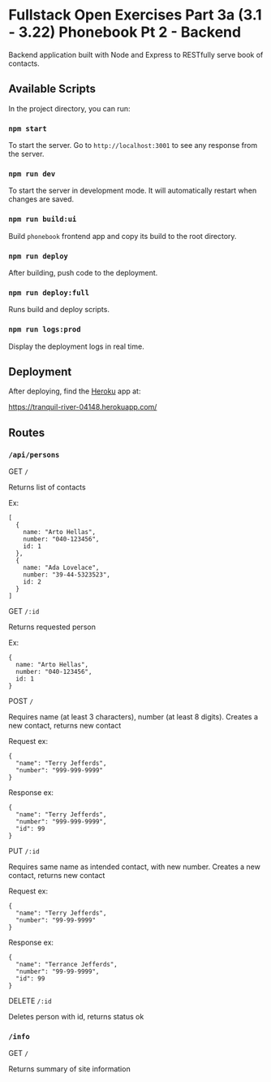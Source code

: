 # Fullstack Open Exercises Part 3a (3.1 - 3.22) Phonebook Pt 2 - Backend

Backend application built with Node and Express to RESTfully serve book of contacts.

## Available Scripts

In the project directory, you can run:

### `npm start`

To start the server. Go to `http://localhost:3001` to see any response from the server.

### `npm run dev`

To start the server in development mode. It will automatically restart when changes are saved.

### `npm run build:ui`

Build `phonebook` frontend app and copy its build to the root directory.

### `npm run deploy`

After building, push code to the deployment.

### `npm run deploy:full`

Runs build and deploy scripts.

### `npm run logs:prod`

Display the deployment logs in real time.

## Deployment

After deploying, find the [Heroku](https://devcenter.heroku.com/articles/getting-started-with-nodejs) app at:

https://tranquil-river-04148.herokuapp.com/

## Routes

### `/api/persons`

GET `/`

Returns list of contacts

Ex:
```
[
  {
    name: "Arto Hellas",
    number: "040-123456",
    id: 1
  },
  {
    name: "Ada Lovelace",
    number: "39-44-5323523",
    id: 2
  }
]
```

GET `/:id`

Returns requested person

Ex:
```
{
  name: "Arto Hellas",
  number: "040-123456",
  id: 1
}
```

POST `/`

Requires name (at least 3 characters), number (at least 8 digits). Creates a new contact, returns new contact

Request ex:
```
{
  "name": "Terry Jefferds",
  "number": "999-999-9999"
}
```

Response ex:
```
{
  "name": "Terry Jefferds",
  "number": "999-999-9999",
  "id": 99
}
```
PUT `/:id`

Requires same name as intended contact, with new number. Creates a new contact, returns new contact

Request ex:
```
{
  "name": "Terry Jefferds",
  "number": "99-99-9999"
}
```

Response ex:
```
{
  "name": "Terrance Jefferds",
  "number": "99-99-9999",
  "id": 99
}
```

DELETE `/:id`

Deletes person with id, returns status ok

### `/info`

GET `/`

Returns summary of site information
